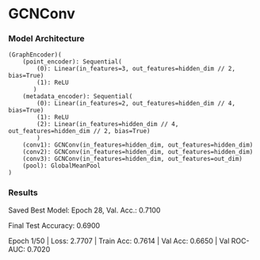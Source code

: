 # GCNConv

### Model Architecture

    (GraphEncoder)( 
        (point_encoder): Sequential(  
            (0): Linear(in_features=3, out_features=hidden_dim // 2, bias=True)  
            (1): ReLU  
           )  
        (metadata_encoder): Sequential(  
            (0): Linear(in_features=2, out_features=hidden_dim // 4, bias=True)  
            (1): ReLU  
            (2): Linear(in_features=hidden_dim // 4, out_features=hidden_dim // 2, bias=True)  
            )  
        (conv1): GCNConv(in_features=hidden_dim, out_features=hidden_dim)  
        (conv2): GCNConv(in_features=hidden_dim, out_features=hidden_dim)  
        (conv3): GCNConv(in_features=hidden_dim, out_features=out_dim)  
        (pool): GlobalMeanPool  
    )


### Results

Saved Best Model: Epoch 28, Val. Acc.: 0.7100

Final Test Accuracy: 0.6900

Epoch 1/50 | Loss: 2.7707 | Train Acc: 0.7614 | Val Acc: 0.6650 | Val ROC-AUC: 0.7020
